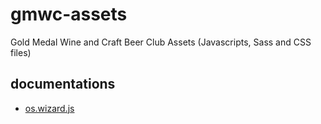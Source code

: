 # gmwc-assets
 Gold Medal Wine and Craft Beer Club Assets (Javascripts, Sass and CSS files)

## documentations

* [os.wizard.js](js/os.wizard.md)
